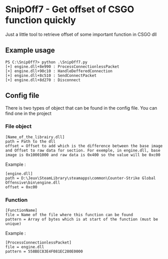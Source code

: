 # SnipOff7 - Get offset of CSGO function quickly

Just a little tool to retrieve offset of some important function in CSGO dll

## Example usage
```
PS C:\SnipOff7> python .\SnipOff7.py
[+] engine.dll+8e990 : ProcessConnectionlessPacket
[+] engine.dll+90c10 : HandleDefferedConnection
[+] engine.dll+8c510 : SendConnectPacket
[+] engine.dll+8d270 : Disconnect
```

## Config file

There is two types of object that can be found in the config file. You can find one in the project

### File object

```
[Name_of_the_librairy.dll]
path = Path to the dll
offset = Offset to add which is the difference between the base image and Offset to raw data for section. For exemple, in engine.dll, base image is 0x10001000 and raw data is 0x400 so the value will be 0xc00
```

Example :
```
[engine.dll] 
path = D:\Jeux\SteamLibrary\steamapps\common\Counter-Strike Global Offensive\bin\engine.dll
offset = 0xc00
```


### Function

```
[FunctionName]
file = Name of the file where this function can be found
pattern = Array of bytes which is at start of the function (must be unique)
```

Example :
```
[ProcessConnectionlessPacket]
file = engine.dll
pattern = 558BEC83E4F081EC280E0000
```
